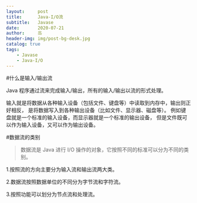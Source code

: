 ```yaml
---
layout:     post                   
title:      Java-I/O流              
subtitle:   Javase
date:       2020-07-21             
author:     丠                 
header-img: img/post-bg-desk.jpg    
catalog: true                       
tags:                             
    - Javase
    - Java-I/O
---
```




#什么是输入/输出流


Java 程序通过流来完成输入/输出，所有的输入/输出以流的形式处理。

输入就是将数据从各种输入设备（包括文件、键盘等）中读取到内存中，输出则正好相反，
是将数据写入到各种输出设备（比如文件、显示器、磁盘等）。
例如键盘就是一个标准的输入设备，而显示器就是一个标准的输出设备，
但是文件既可以作为输入设备，又可以作为输出设备。


#数据流的类别

>数据流是 Java 进行 I/O 操作的对象，它按照不同的标准可以分为不同的类别。 

1.按照流的方向主要分为输入流和输出流两大类。

2.数据流按照数据单位的不同分为字节流和字符流。

3.按照功能可以划分为节点流和处理流。
